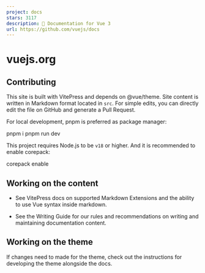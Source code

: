 ```yaml
---
project: docs
stars: 3117
description: 📄 Documentation for Vue 3
url: https://github.com/vuejs/docs
---
```


vuejs.org
=========

Contributing
------------

This site is built with VitePress and depends on @vue/theme. Site content is written in Markdown format located in `src`. For simple edits, you can directly edit the file on GitHub and generate a Pull Request.

For local development, pnpm is preferred as package manager:

pnpm i
pnpm run dev

This project requires Node.js to be `v18` or higher. And it is recommended to enable corepack:

corepack enable

Working on the content
----------------------

-   See VitePress docs on supported Markdown Extensions and the ability to use Vue syntax inside markdown.
    
-   See the Writing Guide for our rules and recommendations on writing and maintaining documentation content.
    

Working on the theme
--------------------

If changes need to made for the theme, check out the instructions for developing the theme alongside the docs.
